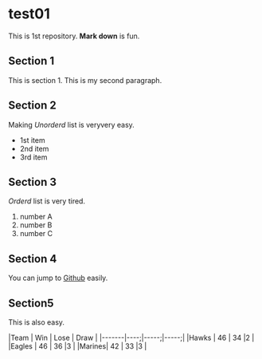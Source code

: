 # test01
 
This is 1st repository.
**Mark down** is fun.

## Section 1
This is section 1.
This is my second paragraph.

## Section 2
Making *Unorderd* list is veryvery easy.

- 1st item
- 2nd item
- 3rd item

## Section 3
*Orderd* list is very tired.

1. number A
1. number B
3. number C

## Section 4

You can jump to [Github](https://github.com) easily.

## Section5

This is also easy.

|Team   | Win | Lose | Draw |
|-------|----;|-----;|-----;|
|Hawks  |  46 |  34  |2     |
|Eagles |  46 |  36  |3     |
|Marines|  42 |  33  |3     |